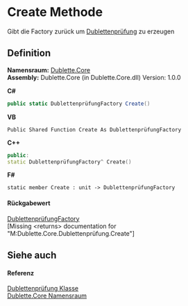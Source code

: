 # Create Methode


Gibt die Factory zurück um <a href="24a05bb2-2b49-ccd1-4078-1b14b13c5e14">Dublettenprüfung</a> zu erzeugen



## Definition
**Namensraum:** <a href="dc542d58-7cb6-5365-cce9-cfa395b16559">Dublette.Core</a>  
**Assembly:** Dublette.Core (in Dublette.Core.dll) Version: 1.0.0

**C#**
``` C#
public static DublettenprüfungFactory Create()
```
**VB**
``` VB
Public Shared Function Create As DublettenprüfungFactory
```
**C++**
``` C++
public:
static DublettenprüfungFactory^ Create()
```
**F#**
``` F#
static member Create : unit -> DublettenprüfungFactory 
```



#### Rückgabewert
<a href="1942b44b-2dc6-15e8-c4a1-9df762c4f43b">DublettenprüfungFactory</a>  
\[Missing &lt;returns&gt; documentation for "M:Dublette.Core.Dublettenprüfung.Create"\]

## Siehe auch


#### Referenz
<a href="24a05bb2-2b49-ccd1-4078-1b14b13c5e14">Dublettenprüfung Klasse</a>  
<a href="dc542d58-7cb6-5365-cce9-cfa395b16559">Dublette.Core Namensraum</a>  
